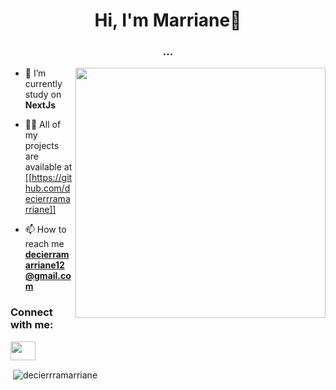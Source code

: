 <h1 align="center">Hi, I'm Marriane👋</h1>
<h3 align="center">...</h3>

<img src="![image](https://github.com/decierrramarriane/decierramarriane/assets/131222700/3d01202a-2056-43ba-8fa7-b5aef27bc2e8)" align="right" width="400">


- 🔭 I’m currently study on **NextJs**

- 👨‍💻 All of my projects are available at [[https://github.com/decierrramarriane]]

- 📫 How to reach me **decierramarriane12@gmail.com**

<h3 align="left">Connect with me:</h3>
<p align="left">
<a href="https://www.facebook.com/decierramarriane" target="blank"><img align="center" src="https://raw.githubusercontent.com/rahuldkjain/github-profile-readme-generator/master/src/images/icons/Social/facebook.svg" alt="" height="30" width="40" /></a>
</p>

<p>&nbsp;<img align="center" src="https://github-readme-stats.vercel.app/api?username=decierrramarriane&show_icons=true&locale=en" alt="decierrramarriane" /></p>
